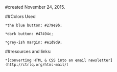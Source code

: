 #created November 24, 2015.

##Colors Used

    *the blue button: #279e9b;

    *dark button: #47494c;

    *grey-ish margin: #e1d9d9;
    
##resources and links:

    *[converting HTML & CSS into an email newsletter](http://ctrlq.org/html-mail/)
